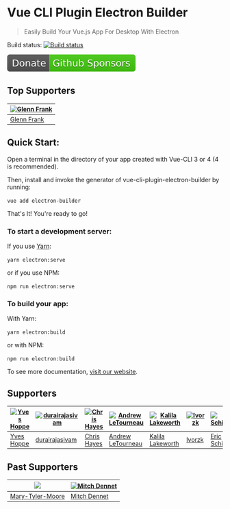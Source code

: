 # Vue CLI Plugin Electron Builder

> Easily Build Your Vue.js App For Desktop With Electron

Build status: [![Build status](https://github.com/nklayman/vue-cli-plugin-electron-builder/workflows/Node%20CI/badge.svg)](https://github.com/nklayman/vue-cli-plugin-electron-builder/actions)

[![Sponsor](./docs/.vuepress/public/sponsorShield.svg)](https://github.com/sponsors/nklayman)

## Top Supporters

| [![Glenn Frank](https://avatars.githubusercontent.com/u/6701567?s=64&v=4)](https://github.com/Glenn-Frank) |
| ---------------------------------------------------------------------------------------------------------- |
| [Glenn Frank](https://github.com/Glenn-Frank)                                                              |

## Quick Start:

Open a terminal in the directory of your app created with Vue-CLI 3 or 4 (4 is recommended).

Then, install and invoke the generator of vue-cli-plugin-electron-builder by running:

`vue add electron-builder`

That's It! You're ready to go!

### To start a development server:

If you use [Yarn](https://yarnpkg.com/en/):

`yarn electron:serve`

or if you use NPM:

`npm run electron:serve`

### To build your app:

With Yarn:

`yarn electron:build`

or with NPM:

`npm run electron:build`

To see more documentation, [visit our website](https://nklayman.github.io/vue-cli-plugin-electron-builder/guide/guide.html).

## Supporters

| [![Yves Hoppe](https://avatars1.githubusercontent.com/u/897638?s=64&v=4)](https://github.com/yvesh) | [![durairajasivam](https://avatars3.githubusercontent.com/u/6660533?s=64&v=4)](https://github.com/durairajasivam) | [![Chris Hayes](https://avatars3.githubusercontent.com/u/6013871?s=64)](https://github.com/Christopher-Hayes) | [![Andrew LeTourneau](https://avatars2.githubusercontent.com/u/2807807?s=64&v=4)](https://github.com/centerorbit) | [![Kalila Lakeworth](https://avatars1.githubusercontent.com/u/69767640?s=64)](https://vircadia.com/vision/) | [![Ivorzk](https://avatars2.githubusercontent.com/u/7390138?s=64)](https://github.com/Ivorzk) | [![Eric Schirtzinger](https://avatars2.githubusercontent.com/u/24927782?s=64)](https://github.com/eschirtz) | [![Alec Armbruster](https://avatars2.githubusercontent.com/u/35377827?s=64)](https://github.com/alectrocute) |
| --------------------------------------------------------------------------------------------------- | ----------------------------------------------------------------------------------------------------------------- | ------------------------------------------------------------------------------------------------------------- | ----------------------------------------------------------------------------------------------------------------- | ----------------------------------------------------------------------------------------------------------- | --------------------------------------------------------------------------------------------- | ----------------------------------------------------------------------------------------------------------- | ------------------------------------------------------------------------------------------------------------ |
| [Yves Hoppe](https://github.com/yvesh)                                                              | [durairajasivam](https://github.com/durairajasivam)                                                               | [Chris Hayes](https://github.com/Christopher-Hayes)                                                           | [Andrew LeTourneau](https://github.com/centerorbit)                                                               | [Kalila Lakeworth](https://vircadia.com/vision/)                                                            | [Ivorzk](https://github.com/Ivorzk)                                                           | [Eric Schirtzinger](https://github.com/eschirtz)                                                            | [Alec Armbruster](https://github.com/alectrocute)                                                            |

## Past Supporters

| [<img src="https://avatars2.githubusercontent.com/u/46167401?s=64&v=4" width="64">](https://github.com/Mary-Tyler-Moore) | [![Mitch Dennet](https://avatars2.githubusercontent.com/u/16268619?s=64&v=4)](https://github.com/mitchdennett) |
| ------------------------------------------------------------------------------------------------------------------------ | -------------------------------------------------------------------------------------------------------------- |
| [Mary-Tyler-Moore](https://github.com/Mary-Tyler-Moore)                                                                  | [Mitch Dennet](https://github.com/mitchdennett)                                                                |
